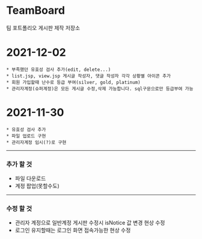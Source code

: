 # TeamBoard
팀 포트폴리오 게시판 제작 저장소

# 2021-12-02
	* 부족했던 유효성 검사 추가(edit, delete...)
	* list.jsp, view.jsp 게시글 작성자, 댓글 작성자 각각 상황별 아이콘 추가
	* 회원 가입할때 난수로 등급 부여(silver, gold, platinum)
	* 관리자계정(슈퍼계정)은 모든 게시글 수정,삭제 가능합니다. sql구문으로만 등급부여 가능 

# 2021-11-30
	* 유효성 검사 추가
	* 파일 업로드 구현
	* 관리자계정 임시(?)로 구현

*** 
### 추가 할 것
  * 파일 다운로드
  * 계정 팝업(못할수도)

***
### 수정 할 것
  * 관리자 계정으로 일반계정 게시판 수정시 isNotice 값 변경 현상 수정
  * 로그인 유지할때는 로그인 화면 접속가능한 현상 수정
